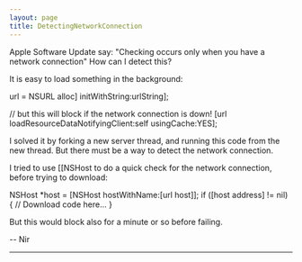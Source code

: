```yaml
---
layout: page
title: DetectingNetworkConnection
---
```


Apple Software Update say: "Checking occurs only when you have a network connection" How can I detect this?

It is easy to load something in the background:
    
url = NSURL alloc] initWithString:urlString];

// but this will block if the network connection is down!
[url loadResourceDataNotifyingClient:self usingCache:YES];


I solved it by forking a new server thread, and running this code from the new thread. But there must be a way to detect the network connection.

I tried to use [[NSHost to do a quick check for the network connection, before trying to download:
    
NSHost *host = [NSHost hostWithName:[url host]];
if ([host address] != nil) {
    // Download code here...
}


But this would block also for a minute or so before failing.


-- Nir

----

